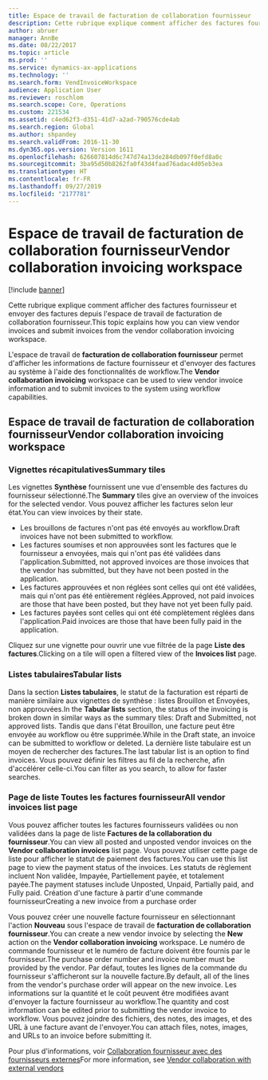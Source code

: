 ```yaml
---
title: Espace de travail de facturation de collaboration fournisseur
description: Cette rubrique explique comment afficher des factures fournisseur et envoyer des factures depuis l'espace de travail de facturation de collaboration fournisseur.
author: abruer
manager: AnnBe
ms.date: 08/22/2017
ms.topic: article
ms.prod: ''
ms.service: dynamics-ax-applications
ms.technology: ''
ms.search.form: VendInvoiceWorkspace
audience: Application User
ms.reviewer: roschlom
ms.search.scope: Core, Operations
ms.custom: 221534
ms.assetid: c4ed62f3-d351-41d7-a2ad-790576cde4ab
ms.search.region: Global
ms.author: shpandey
ms.search.validFrom: 2016-11-30
ms.dyn365.ops.version: Version 1611
ms.openlocfilehash: 626607814d6c747d74a13de284db097f0efd8a0c
ms.sourcegitcommit: 3ba95d50b8262fa0f43d4faad76adac4d05eb3ea
ms.translationtype: HT
ms.contentlocale: fr-FR
ms.lasthandoff: 09/27/2019
ms.locfileid: "2177781"
---
```

# <a name="vendor-collaboration-invoicing-workspace"></a><span data-ttu-id="6486f-103">Espace de travail de facturation de collaboration fournisseur</span><span class="sxs-lookup"><span data-stu-id="6486f-103">Vendor collaboration invoicing workspace</span></span>

[!include [banner](../includes/banner.md)]

<span data-ttu-id="6486f-104">Cette rubrique explique comment afficher des factures fournisseur et envoyer des factures depuis l'espace de travail de facturation de collaboration fournisseur.</span><span class="sxs-lookup"><span data-stu-id="6486f-104">This topic explains how you can view vendor invoices and submit invoices from the vendor collaboration invoicing workspace.</span></span>

<span data-ttu-id="6486f-105">L'espace de travail de **facturation de collaboration fournisseur** permet d'afficher les informations de facture fournisseur et d'envoyer des factures au système à l'aide des fonctionnalités de workflow.</span><span class="sxs-lookup"><span data-stu-id="6486f-105">The **Vendor collaboration invoicing** workspace can be used to view vendor invoice information and to submit invoices to the system using workflow capabilities.</span></span>


<a name="vendor-collaboration-invoicing-workspace"></a><span data-ttu-id="6486f-106">Espace de travail de facturation de collaboration fournisseur</span><span class="sxs-lookup"><span data-stu-id="6486f-106">Vendor collaboration invoicing workspace</span></span>
----------------------------------------

### <a name="summary-tiles"></a><span data-ttu-id="6486f-107">Vignettes récapitulatives</span><span class="sxs-lookup"><span data-stu-id="6486f-107">Summary tiles</span></span>

<span data-ttu-id="6486f-108">Les vignettes **Synthèse** fournissent une vue d'ensemble des factures du fournisseur sélectionné.</span><span class="sxs-lookup"><span data-stu-id="6486f-108">The **Summary** tiles give an overview of the invoices for the selected vendor.</span></span> <span data-ttu-id="6486f-109">Vous pouvez afficher les factures selon leur état.</span><span class="sxs-lookup"><span data-stu-id="6486f-109">You can view invoices by their state.</span></span>
-   <span data-ttu-id="6486f-110">Les brouillons de factures n'ont pas été envoyés au workflow.</span><span class="sxs-lookup"><span data-stu-id="6486f-110">Draft invoices have not been submitted to workflow.</span></span>
-   <span data-ttu-id="6486f-111">Les factures soumises et non approuvées sont les factures que le fournisseur a envoyées, mais qui n'ont pas été validées dans l'application.</span><span class="sxs-lookup"><span data-stu-id="6486f-111">Submitted, not approved invoices are those invoices that the vendor has submitted, but they have not been posted in the application.</span></span>
-   <span data-ttu-id="6486f-112">Les factures approuvées et non réglées sont celles qui ont été validées, mais qui n'ont pas été entièrement réglées.</span><span class="sxs-lookup"><span data-stu-id="6486f-112">Approved, not paid invoices are those that have been posted, but they have not yet been fully paid.</span></span>
-   <span data-ttu-id="6486f-113">Les factures payées sont celles qui ont été complètement réglées dans l'application.</span><span class="sxs-lookup"><span data-stu-id="6486f-113">Paid invoices are those that have been fully paid in the application.</span></span>

<span data-ttu-id="6486f-114">Cliquez sur une vignette pour ouvrir une vue filtrée de la page **Liste des factures**.</span><span class="sxs-lookup"><span data-stu-id="6486f-114">Clicking on a tile will open a filtered view of the **Invoices list** page.</span></span>

### <a name="tabular-lists"></a><span data-ttu-id="6486f-115">Listes tabulaires</span><span class="sxs-lookup"><span data-stu-id="6486f-115">Tabular lists</span></span>

<span data-ttu-id="6486f-116">Dans la section **Listes tabulaires**, le statut de la facturation est réparti de manière similaire aux vignettes de synthèse : listes Brouillon et Envoyées, non approuvées.</span><span class="sxs-lookup"><span data-stu-id="6486f-116">In the **Tabular lists** section, the status of the invoicing is broken down in similar ways as the summary tiles: Draft and Submitted, not approved lists.</span></span> <span data-ttu-id="6486f-117">Tandis que dans l'état Brouillon, une facture peut être envoyée au workflow ou être supprimée.</span><span class="sxs-lookup"><span data-stu-id="6486f-117">While in the Draft state, an invoice can be submitted to workflow or deleted.</span></span> <span data-ttu-id="6486f-118">La dernière liste tabulaire est un moyen de rechercher des factures.</span><span class="sxs-lookup"><span data-stu-id="6486f-118">The last tabular list is an option to find invoices.</span></span> <span data-ttu-id="6486f-119">Vous pouvez définir les filtres au fil de la recherche, afin d'accélérer celle-ci.</span><span class="sxs-lookup"><span data-stu-id="6486f-119">You can filter as you search, to allow for faster searches.</span></span>

### <a name="all-vendor-invoices-list-page"></a><span data-ttu-id="6486f-120">Page de liste Toutes les factures fournisseur</span><span class="sxs-lookup"><span data-stu-id="6486f-120">All vendor invoices list page</span></span>

<span data-ttu-id="6486f-121">Vous pouvez afficher toutes les factures fournisseurs validées ou non validées dans la page de liste **Factures de la collaboration du fournisseur**.</span><span class="sxs-lookup"><span data-stu-id="6486f-121">You can view all posted and unposted vendor invoices on the **Vendor collaboration invoices** list page.</span></span> <span data-ttu-id="6486f-122">Vous pouvez utiliser cette page de liste pour afficher le statut de paiement des factures.</span><span class="sxs-lookup"><span data-stu-id="6486f-122">You can use this list page to view the payment status of the invoices.</span></span> <span data-ttu-id="6486f-123">Les statuts de règlement incluent Non validée, Impayée, Partiellement payée, et totalement payée.</span><span class="sxs-lookup"><span data-stu-id="6486f-123">The payment statuses include Unposted, Unpaid, Partially paid, and Fully paid.</span></span>
<span data-ttu-id="6486f-124">Création d'une facture à partir d'une commande fournisseur</span><span class="sxs-lookup"><span data-stu-id="6486f-124">Creating a new invoice from a purchase order</span></span>

<span data-ttu-id="6486f-125">Vous pouvez créer une nouvelle facture fournisseur en sélectionnant l'action **Nouveau** sous l'espace de travail de **facturation de collaboration fournisseur**.</span><span class="sxs-lookup"><span data-stu-id="6486f-125">You can create a new vendor invoice by selecting the **New** action on the **Vendor collaboration invoicing** workspace.</span></span> <span data-ttu-id="6486f-126">Le numéro de commande fournisseur et le numéro de facture doivent être fournis par le fournisseur.</span><span class="sxs-lookup"><span data-stu-id="6486f-126">The purchase order number and invoice number must be provided by the vendor.</span></span> <span data-ttu-id="6486f-127">Par défaut, toutes les lignes de la commande du fournisseur s'afficheront sur la nouvelle facture.</span><span class="sxs-lookup"><span data-stu-id="6486f-127">By default, all of the lines from the vendor's purchase order will appear on the new invoice.</span></span> <span data-ttu-id="6486f-128">Les informations sur la quantité et le coût peuvent être modifiées avant d'envoyer la facture fournisseur au workflow.</span><span class="sxs-lookup"><span data-stu-id="6486f-128">The quantity and cost information can be edited prior to submitting the vendor invoice to workflow.</span></span> <span data-ttu-id="6486f-129">Vous pouvez joindre des fichiers, des notes, des images, et des URL à une facture avant de l'envoyer.</span><span class="sxs-lookup"><span data-stu-id="6486f-129">You can attach files, notes, images, and URLs to an invoice before submitting it.</span></span>

<span data-ttu-id="6486f-130">Pour plus d'informations, voir [Collaboration fournisseur avec des fournisseurs externes](../../supply-chain/procurement/vendor-collaboration-work-external-vendors.md)</span><span class="sxs-lookup"><span data-stu-id="6486f-130">For more information, see [Vendor collaboration with external vendors](../../supply-chain/procurement/vendor-collaboration-work-external-vendors.md)</span></span>



